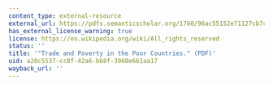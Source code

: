 ```yaml
---
content_type: external-resource
external_url: https://pdfs.semanticscholar.org/1760/96ac55152e71127cb7ce75fbc8d47e1f2466.pdf?_ga=2.230081300.92222603.1565210069-672817412.1563980296
has_external_license_warning: true
license: https://en.wikipedia.org/wiki/All_rights_reserved
status: ''
title: '"Trade and Poverty in the Poor Countries." (PDF)'
uid: a28c5537-cc8f-42a6-b68f-3968e661aa17
wayback_url: ''
---
```


